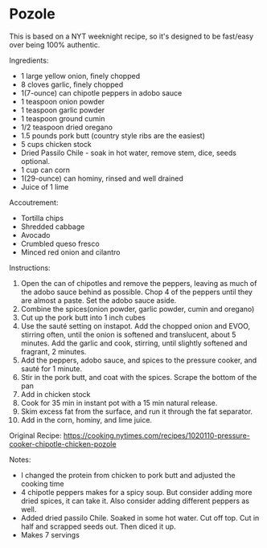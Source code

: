 # Pozole

This is based on a NYT weeknight recipe, so it's designed to be fast/easy over being 100% authentic.

Ingredients:
* 1 large yellow onion, finely chopped
* 8 cloves garlic, finely chopped
* 1(7-ounce) can chipotle peppers in adobo sauce
* 1 teaspoon onion powder
* 1 teaspoon garlic powder
* 1 teaspoon ground cumin
* 1/2 teaspoon dried oregano
* 1.5 pounds pork butt (country style ribs are the easiest)
* 5 cups chicken stock
* Dried Passilo Chile - soak in hot water, remove stem, dice, seeds optional.
* 1 cup can corn
* 1(29-ounce) can hominy, rinsed and well drained
* Juice of 1 lime

Accoutrement:
* Tortilla chips
* Shredded cabbage
* Avocado
* Crumbled queso fresco
* Minced red onion and cilantro

Instructions:
1. Open the can of chipotles and remove the peppers, leaving as much of the adobo sauce behind as possible. Chop 4 of the peppers until they are almost a paste. Set the adobo sauce aside.
1. Combine the spices(onion powder, garlic powder, cumin and oregano)
1. Cut up the pork butt into 1 inch cubes
1. Use the sauté setting on instapot. Add the chopped onion and EVOO, stirring often, until the onion is softened and translucent, about 5 minutes. Add the garlic and cook, stirring, until slightly softened and fragrant, 2 minutes.
1. Add the peppers, adobo sauce, and spices to the pressure cooker, and sauté for 1 minute.
1. Stir in the pork butt, and coat with the spices. Scrape the bottom of the pan
1. Add in chicken stock
1. Cook for 35 min in instant pot with a 15 min natural release.
1. Skim excess fat from the surface, and run it through the fat separator.
1. Add in the corn, hominy, and lime juice.

Original Recipe: https://cooking.nytimes.com/recipes/1020110-pressure-cooker-chipotle-chicken-pozole

Notes: 
* I changed the protein from chicken to pork butt and adjusted the cooking time
* 4 chipotle peppers makes for a spicy soup.  But consider adding more dried spices, it can take it. Also consider adding different peppers as well.
* Added dried passilo Chile. Soaked in some hot water. Cut off top. Cut in half and scrapped seeds out. Then diced it up.
* Makes 7 servings
